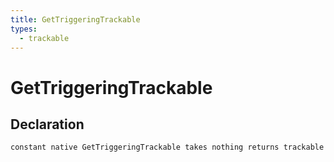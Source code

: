 ```yaml
---
title: GetTriggeringTrackable
types:
  - trackable
---
```


# GetTriggeringTrackable

## Declaration

```
constant native GetTriggeringTrackable takes nothing returns trackable
```